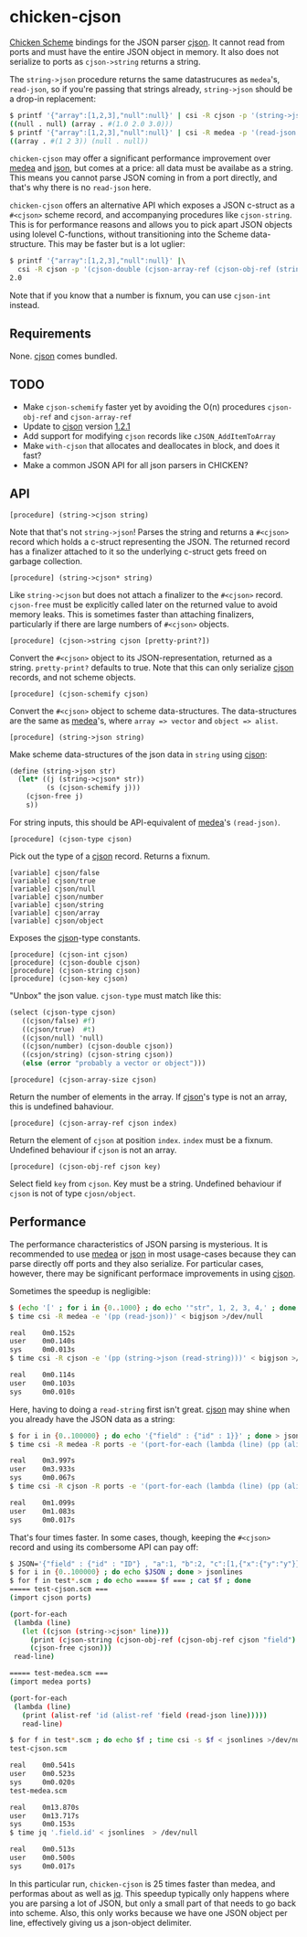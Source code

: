 chicken-cjson
===============

 [Chicken Scheme]: http://call-cc.org/
 [cjson]: https://github.com/DaveGamble/cJSON
 [medea]: http://wiki.call-cc.org/eggref/4/medea
 [json]: http://wiki.call-cc.org/eggref/4/json
 [jq]: https://stedolan.github.io/jq/

[Chicken Scheme] bindings for the JSON parser [cjson]. It cannot read
from ports and must have the entire JSON object in memory. It also
does not serialize to ports as `cjson->string` returns a string.

The `string->json` procedure returns the same datastrucures as
`medea`'s, `read-json`, so if you're passing that strings already,
`string->json` should be a drop-in replacement:

```bash
$ printf '{"array":[1,2,3],"null":null}' | csi -R cjson -p '(string->json (read-line))'
((null . null) (array . #(1.0 2.0 3.0)))
$ printf '{"array":[1,2,3],"null":null}' | csi -R medea -p '(read-json (read-line))'
((array . #(1 2 3)) (null . null))
```

`chicken-cjson` may offer a significant performance improvement over
[medea] and [json], but comes at a price: all data must be availabe as
a string. This means you cannot parse JSON coming in from a port
directly, and that's why there is no `read-json` here.

`chicken-cjson` offers an alternative API which exposes a JSON c-struct
as a `#<cjson>` scheme record, and accompanying procedures like
`cjson-string`. This is for performance reasons and allows you to pick
apart JSON objects using lolevel C-functions, without transitioning
into the Scheme data-structure. This may be faster but is a lot uglier:

```bash
$ printf '{"array":[1,2,3],"null":null}' |\
  csi -R cjson -p '(cjson-double (cjson-array-ref (cjson-obj-ref (string->cjson (read-line)) "array") 1))'
2.0
```

Note that if you know that a number is fixnum, you can use `cjson-int`
instead.

## Requirements

None. [cjson] comes bundled.

## TODO

- Make `cjson-schemify` faster yet by avoiding the O(n) procedures
  `cjson-obj-ref` and `cjson-array-ref`
- Update to [cjson] version [1.2.1](https://github.com/DaveGamble/cJSON/releases/tag/v1.2.1)
- Add support for modifying `cjson` records like `cJSON_AddItemToArray`
- Make `with-cjson` that allocates and deallocates in block, and does
  it fast?
- Make a common JSON API for all json parsers in CHICKEN?

## API

    [procedure] (string->cjson string)

Note that that's not `string->json`! Parses the string and returns a
`#<cjson>` record which holds a c-struct representing the JSON. The
returned record has a finalizer attached to it so the underlying
c-struct gets freed on garbage collection.

    [procedure] (string->cjson* string)

Like `string->cjson` but does not attach a finalizer to the `#<cjson>`
record. `cjson-free` must be explicitly called later on the returned
value to avoid memory leaks. This is sometimes faster than attaching
finalizers, particularly if there are large numbers of `#<cjson>`
objects.

    [procedure] (cjson->string cjson [pretty-print?])

Convert the `#<cjson>` object to its JSON-representation, returned as
a string. `pretty-print?` defaults to true. Note that this can only
serialize [cjson] records, and not scheme objects.

    [procedure] (cjson-schemify cjson)

Convert the `#<cjson>` object to scheme data-structures. The
data-structures are the same as [medea]'s, where `array => vector` and
`object => alist`.

    [procedure] (string->json string)

Make scheme data-structures of the json data in `string` using [cjson]:

```scheme
(define (string->json str)
  (let* ((j (string->cjson* str))
         (s (cjson-schemify j)))
    (cjson-free j)
    s))
```

For string inputs, this should be API-equivalent of [medea]'s
`(read-json)`.

    [procedure] (cjson-type cjson)

Pick out the type of a [cjson] record. Returns a fixnum.

    [variable] cjson/false
    [variable] cjson/true
    [variable] cjson/null
    [variable] cjson/number
    [variable] cjson/string
    [variable] cjson/array
    [variable] cjson/object

Exposes the [cjson]-type constants.

    [procedure] (cjson-int cjson)
    [procedure] (cjson-double cjson)
    [procedure] (cjson-string cjson)
    [procedure] (cjson-key cjson)

"Unbox" the json value. `cjson-type` must match like this:

```scheme
(select (cjson-type cjson)
   ((cjson/false) #f)
   ((cjson/true)  #t)
   ((cjson/null) 'null)
   ((cjson/number) (cjson-double cjson))
   ((csjon/string) (cjson-string cjson))
   (else (error "probably a vector or object")))
```

    [procedure] (cjson-array-size cjson)

Return the number of elements in the array. If [cjson]'s type is not
an array, this is undefined bahaviour.

    [procedure] (cjson-array-ref cjson index)

Return the element of `cjson` at position `index`. `index` must be a
fixnum. Undefined behaviour if `cjson` is not an array.

    [procedure] (cjson-obj-ref cjson key)

Select field `key` from `cjson`. Key must be a string. Undefined
behaviour if `cjson` is not of type `cjosn/object`.


## Performance

The performance characteristics of JSON parsing is mysterious. It is
recommended to use [medea] or [json] in most usage-cases because they
can parse directly off ports and they also serialize. For particular
cases, however, there may be significant performace improvements in
using [cjson].

Sometimes the speedup is negligible:

```bash
$ (echo '[' ; for i in {0..1000} ; do echo '"str", 1, 2, 3, 4,' ; done ; echo ' 0]') > bigjson
$ time csi -R medea -e '(pp (read-json))' < bigjson >/dev/null

real    0m0.152s
user    0m0.140s
sys     0m0.013s
$ time csi -R cjson -e '(pp (string->json (read-string)))' < bigjson >/dev/null

real    0m0.114s
user    0m0.103s
sys     0m0.010s
```

Here, having to doing a `read-string` first isn't great. [cjson] may
shine when you already have the JSON data as a string:

```bash
$ for i in {0..100000} ; do echo '{"field" : {"id" : 1}}' ; done > jsonlines
$ time csi -R medea -R ports -e '(port-for-each (lambda (line) (pp (alist-ref `field (read-json line)))) read-line)' < jsonlines  > /dev/null

real    0m3.997s
user    0m3.933s
sys     0m0.067s
$ time csi -R cjson -R ports -e '(port-for-each (lambda (line) (pp (alist-ref `field (string->json line)))) read-line)' < jsonlines  > /dev/null

real    0m1.099s
user    0m1.083s
sys     0m0.017s
```

That's four times faster. In some cases, though, keeping the
`#<cjson>` record and using its combersome API can pay off:

```bash
$ JSON='{"field" : {"id" : "ID"} , "a":1, "b":2, "c":[1,{"x":{"y":"y"}},3],"d":{"e":[]}}'
$ for i in {0..100000} ; do echo $JSON ; done > jsonlines
$ for f in test*.scm ; do echo ===== $f === ; cat $f ; done
===== test-cjson.scm ===
(import cjson ports)

(port-for-each
 (lambda (line)
   (let ((cjson (string->cjson* line)))
     (print (cjson-string (cjson-obj-ref (cjson-obj-ref cjson "field") "id")))
     (cjson-free cjson)))
 read-line)

===== test-medea.scm ===
(import medea ports)

(port-for-each
 (lambda (line)
   (print (alist-ref 'id (alist-ref 'field (read-json line)))))
   read-line)

$ for f in test*.scm ; do echo $f ; time csi -s $f < jsonlines >/dev/null ; done
test-cjson.scm

real    0m0.541s
user    0m0.523s
sys     0m0.020s
test-medea.scm

real    0m13.870s
user    0m13.717s
sys     0m0.153s
$ time jq '.field.id' < jsonlines  > /dev/null

real    0m0.513s
user    0m0.500s
sys     0m0.017s
```

In this particular run, `chicken-cjson` is 25 times faster than medea,
and performas about as well as [jq]. This speedup typically only
happens where you are parsing a lot of JSON, but only a small part of
that needs to go back into scheme. Also, this only works because we
have one JSON object per line, effectively giving us a json-object
delimiter.

